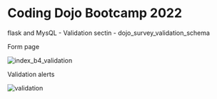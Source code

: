 # Coding Dojo Bootcamp 2022
flask and MysQL - Validation sectin - dojo_survey_validation_schema

Form page

![index_b4_validation](https://user-images.githubusercontent.com/99504059/178088662-f8bd29ac-27bf-43f6-ba76-4c75bd9d0b3b.png)

Validation alerts

![validation](https://user-images.githubusercontent.com/99504059/178088684-1f21fc27-b5e3-4b2d-af84-f8e7478c29ad.png)
